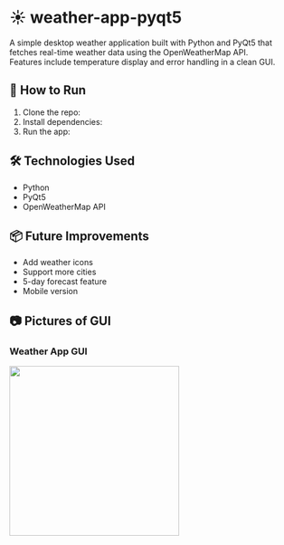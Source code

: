 # ☀️ weather-app-pyqt5

A simple desktop weather application built with Python and PyQt5 that fetches real-time weather data using the OpenWeatherMap API.  
Features include temperature display and error handling in a clean GUI.

## 🚀 How to Run
1. Clone the repo:
2. Install dependencies:
3. Run the app:

## 🛠️ Technologies Used
- Python
- PyQt5
- OpenWeatherMap API

## 📦 Future Improvements
- Add weather icons
- Support more cities
- 5-day forecast feature
- Mobile version

## 📷 Pictures of GUI
<h3>Weather App GUI</h3>
<img src = "https://github.com/user-attachments/assets/117be787-020d-42fc-981e-a82389f4b16f" width ="300" />
